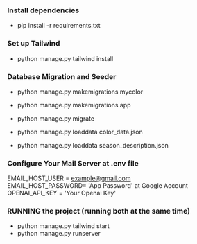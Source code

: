 ### Install dependencies
- pip install -r requirements.txt

### Set up Tailwind
- python manage.py tailwind install

### Database Migration and Seeder
- python manage.py makemigrations mycolor <br/>
- python manage.py makemigrations app <br/>
- python manage.py migrate <br/>

- python manage.py loaddata color_data.json <br/>
- python manage.py loaddata season_description.json <br/>

### Configure Your Mail Server at .env file
EMAIL_HOST_USER = example@gmail.com <br/>
EMAIL_HOST_PASSWORD= 'App Password' at Google Account <br/>
OPENAI_API_KEY = 'Your Openai Key' <br/>
### RUNNING the project (running both at the same time)
- python manage.py tailwind start <br/>
- python manage.py runserver <br/>